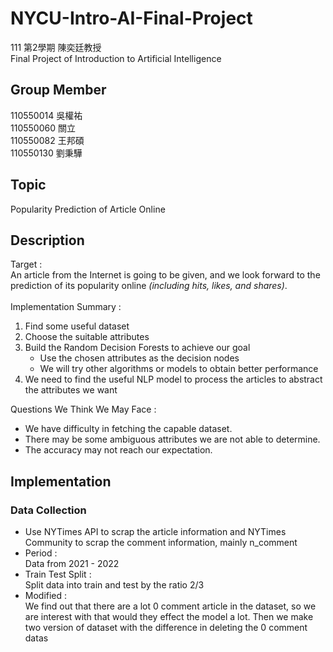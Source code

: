 # NYCU-Intro-AI-Final-Project
111 第2學期 陳奕廷教授  
Final Project of Introduction to Artificial Intelligence
## Group Member
110550014 吳權祐  
110550060 關立  
110550082 王邦碩  
110550130 劉秉驊  
## Topic
Popularity Prediction of Article Online

## Description
Target :<br/> 
An article from the Internet is going to be given, and we look forward to the prediction of its popularity online *(including hits, likes, and shares)*.<br/>
<br/>
Implementation Summary : 
1. Find some useful dataset
2. Choose the suitable attributes
3. Build the Random Decision Forests to achieve our goal
   - Use the chosen attributes as the decision nodes
   - We will try other algorithms or models to obtain better performance<br/>
4. We need to find the useful NLP model to process the articles to abstract the attributes we want
   
Questions We Think We May Face : 
- We have difficulty in fetching the capable dataset.
- There may be some ambiguous attributes we are not able to determine.
- The accuracy may not reach our expectation.


## Implementation

### Data Collection
- Use NYTimes API to scrap the article information and NYTimes Community to scrap the comment information, mainly n_comment
- Period :<br/>Data from 2021 - 2022
- Train Test Split :<br/>
  Split data into train and test by the ratio 2/3
- Modified : <br/>
  We find out that there are a lot 0 comment article in the dataset, so we are interest with that would they effect the model a lot. Then we make two version of dataset with the difference in deleting the 0 comment datas
